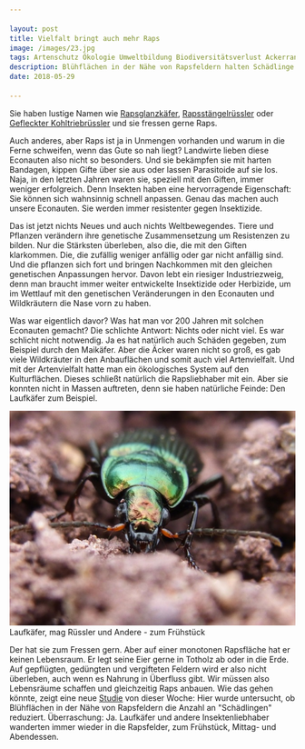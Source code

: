 ```yaml
---

layout: post
title: Vielfalt bringt auch mehr Raps
image: /images/23.jpg
tags: Artenschutz Ökologie Umweltbildung Biodiversitätsverlust Ackerrandstreifen Laufkäfer Rapsglanzkäfer Econauten Rapsstängelrüssler Kohltriebrüssler Kohlschotenrüssler Kohlschotenmücke Resistenz Insektizide Schädlinge Nützlinge
description: Blühflächen in der Nähe von Rapsfeldern halten Schädlinge in Schach
date: 2018-05-29

---
```


Sie haben lustige Namen wie <a href="https://de.wikipedia.org/wiki/Rapsglanzk%C3%A4fer" target="_blank">Rapsglanzkäfer</a>, <a href="https://de.wikipedia.org/wiki/Gro%C3%9Fer_Rapsst%C3%A4ngelr%C3%BCssler" target="_blank">Rapsstängelrüssler</a> oder <a href="https://de.wikipedia.org/wiki/Gefleckter_Kohltriebr%C3%BCssler" target="_blank">Gefleckter Kohltriebrüssler<a/> und sie fressen gerne Raps.

Auch anderes, aber Raps ist ja in Unmengen vorhanden und warum in die Ferne schweifen, wenn das Gute so nah liegt? Landwirte lieben diese Econauten also nicht so besonders. Und sie bekämpfen sie mit harten Bandagen, kippen Gifte über sie aus oder lassen Parasitoide auf sie los. Naja, in den letzten Jahren waren sie, speziell mit den Giften, immer weniger erfolgreich. Denn Insekten haben eine hervorragende Eigenschaft: Sie können sich wahnsinnig schnell anpassen. Genau das machen auch unsere Econauten. Sie werden immer resistenter gegen Insektizide. 

Das ist jetzt nichts Neues und auch nichts Weltbewegendes. Tiere und Pflanzen verändern ihre genetische Zusammensetzung um Resistenzen zu bilden. Nur die Stärksten überleben, also die, die mit den Giften klarkommen. Die, die zufällig weniger anfällig oder gar nicht anfällig sind. Und die pflanzen sich fort und bringen Nachkommen mit den gleichen genetischen Anpassungen hervor. Davon lebt ein riesiger Industriezweig, denn man braucht immer weiter entwickelte Insektizide oder Herbizide, um im Wettlauf mit den genetischen Veränderungen in den Econauten und Wildkräutern die Nase vorn zu haben. 

Was war eigentlich davor? Was hat man vor 200 Jahren mit solchen Econauten gemacht? Die schlichte Antwort: Nichts oder nicht viel. Es war schlicht nicht notwendig. Ja es hat natürlich auch Schäden gegeben, zum Beispiel durch den Maikäfer. Aber die Äcker waren nicht so groß, es gab viele Wildkräuter in den Anbauflächen und somit auch viel Artenvielfalt. Und mit der Artenvielfalt hatte man ein ökologisches System auf den Kulturflächen. Dieses schließt natürlich die Rapsliebhaber mit ein. Aber sie konnten nicht in Massen auftreten, denn sie haben natürliche Feinde: Den Laufkäfer zum Beispiel. 

<span class="image right">
<img src="/images/22.jpg">
Laufkäfer, mag Rüssler und Andere - zum Frühstück
</span>


Der hat sie zum Fressen gern. Aber auf einer monotonen Rapsfläche hat er keinen Lebensraum. Er legt seine Eier gerne in Totholz ab oder in die Erde. Auf gepflügten, gedüngten und vergifteten Feldern wird er also nicht überleben, auch wenn es Nahrung in Überfluss gibt. Wir müssen also Lebensräume schaffen und gleichzeitig Raps anbauen. Wie das gehen könnte, zeigt eine neue <a href="https://besjournals.onlinelibrary.wiley.com/doi/full/10.1111/1365-2664.13162" target="_blank">Studie<a/> von dieser Woche: Hier wurde untersucht, ob Blühflächen in der Nähe von Rapsfeldern die Anzahl an "Schädlingen" reduziert. Überraschung: Ja. Laufkäfer und andere Insektenliebhaber wanderten immer wieder in die Rapsfelder, zum Frühstück, Mittag- und Abendessen.